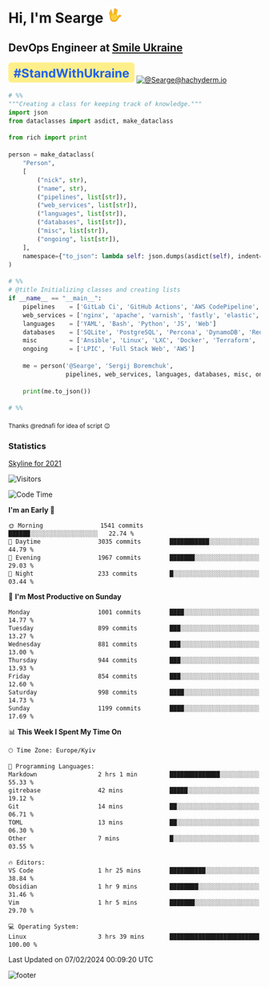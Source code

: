 # Hi, I'm Searge <img src="images/vulcan.webp" style="display: inline-block; margin: 0; height: 2rem" alt="Vulcan salute" />

## DevOps Engineer at [Smile Ukraine](https://smile-ukraine.com/en)

[![Stand With Ukraine](https://raw.githubusercontent.com/vshymanskyy/StandWithUkraine/main/badges/StandWithUkraine.svg)](https://stand-with-ukraine.pp.ua)
<a rel="me" href="https://hachyderm.io/@Searge">![@Searge@hachyderm.io](https://img.shields.io/badge/-@Searge-%232B90D9?logo=mastodon&logoColor=white)</a>

```python
# %%
"""Creating a class for keeping track of knowledge."""
import json
from dataclasses import asdict, make_dataclass

from rich import print

person = make_dataclass(
    "Person",
    [
        ("nick", str),
        ("name", str),
        ("pipelines", list[str]),
        ("web_services", list[str]),
        ("languages", list[str]),
        ("databases", list[str]),
        ("misc", list[str]),
        ("ongoing", list[str]),
    ],
    namespace={"to_json": lambda self: json.dumps(asdict(self), indent=4)},
)

# %%
# @title Initializing classes and creating lists
if __name__ == "__main__":
    pipelines    = ['GitLab Ci', 'GitHub Actions', 'AWS CodePipeline', 'Jenkins']
    web_services = ['nginx', 'apache', 'varnish', 'fastly', 'elastic', 'solr']
    languages    = ['YAML', 'Bash', 'Python', 'JS', 'Web']
    databases    = ['SQLite', 'PostgreSQL', 'Percona', 'DynamoDB', 'Redis']
    misc         = ['Ansible', 'Linux', 'LXC', 'Docker', 'Terraform', 'AWS']
    ongoing      = ['LPIC', 'Full Stack Web', 'AWS']

    me = person('@Searge', 'Sergij Boremchuk',
                pipelines, web_services, languages, databases, misc, ongoing)

    print(me.to_json())

# %%

```

<sub>Thanks @rednafi for idea of script :wink:</sub>

### Statistics

[Skyline for 2021](https://skyline.github.com/Searge/2021)

![Visitors](https://komarev.com/ghpvc/?username=searge&label=Profile%20views&color=0e75b6&style=flat) 
<!--START_SECTION:waka-->
![Code Time](http://img.shields.io/badge/Code%20Time-2%2C414%20hrs%2054%20mins-blue)

**I'm an Early 🐤** 

```text
🌞 Morning                1541 commits        ██████░░░░░░░░░░░░░░░░░░░   22.74 % 
🌆 Daytime                3035 commits        ███████████░░░░░░░░░░░░░░   44.79 % 
🌃 Evening                1967 commits        ███████░░░░░░░░░░░░░░░░░░   29.03 % 
🌙 Night                  233 commits         █░░░░░░░░░░░░░░░░░░░░░░░░   03.44 % 
```
📅 **I'm Most Productive on Sunday** 

```text
Monday                   1001 commits        ████░░░░░░░░░░░░░░░░░░░░░   14.77 % 
Tuesday                  899 commits         ███░░░░░░░░░░░░░░░░░░░░░░   13.27 % 
Wednesday                881 commits         ███░░░░░░░░░░░░░░░░░░░░░░   13.00 % 
Thursday                 944 commits         ███░░░░░░░░░░░░░░░░░░░░░░   13.93 % 
Friday                   854 commits         ███░░░░░░░░░░░░░░░░░░░░░░   12.60 % 
Saturday                 998 commits         ████░░░░░░░░░░░░░░░░░░░░░   14.73 % 
Sunday                   1199 commits        ████░░░░░░░░░░░░░░░░░░░░░   17.69 % 
```


📊 **This Week I Spent My Time On** 

```text
🕑︎ Time Zone: Europe/Kyiv

💬 Programming Languages: 
Markdown                 2 hrs 1 min         ██████████████░░░░░░░░░░░   55.33 % 
gitrebase                42 mins             █████░░░░░░░░░░░░░░░░░░░░   19.12 % 
Git                      14 mins             ██░░░░░░░░░░░░░░░░░░░░░░░   06.71 % 
TOML                     13 mins             ██░░░░░░░░░░░░░░░░░░░░░░░   06.30 % 
Other                    7 mins              █░░░░░░░░░░░░░░░░░░░░░░░░   03.55 % 

🔥 Editors: 
VS Code                  1 hr 25 mins        ██████████░░░░░░░░░░░░░░░   38.84 % 
Obsidian                 1 hr 9 mins         ████████░░░░░░░░░░░░░░░░░   31.46 % 
Vim                      1 hr 5 mins         ███████░░░░░░░░░░░░░░░░░░   29.70 % 

💻 Operating System: 
Linux                    3 hrs 39 mins       █████████████████████████   100.00 % 
```


 Last Updated on 07/02/2024 00:09:20 UTC
<!--END_SECTION:waka-->

![footer](https://capsule-render.vercel.app/api?type=waving&color=gradient&customColorList=14,21&height=82&section=footer)
